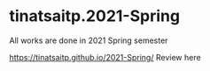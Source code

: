 # tinatsaitp.2021-Spring
All works are done in 2021 Spring semester


https://tinatsaitp.github.io/2021-Spring/ Review here
